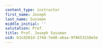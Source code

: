 ```yaml
---
content_type: instructor
first_name: Joseph
last_name: Sussman
middle_initial: ''
salutation: Prof.
title: Prof. Joseph Sussman
uid: b3cd201d-274d-7ed0-a6aa-9f8653210e5e
---
```

